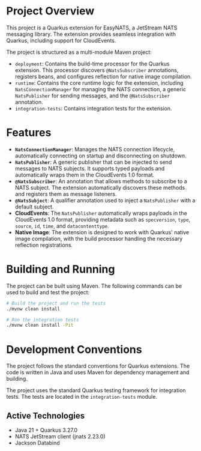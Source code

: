 # Project Overview

This project is a Quarkus extension for EasyNATS, a JetStream NATS messaging library. The extension provides seamless integration with Quarkus, including support for CloudEvents.

The project is structured as a multi-module Maven project:
- `deployment`: Contains the build-time processor for the Quarkus extension. This processor discovers `@NatsSubscriber` annotations, registers beans, and configures reflection for native image compilation.
- `runtime`: Contains the core runtime logic for the extension, including `NatsConnectionManager` for managing the NATS connection, a generic `NatsPublisher` for sending messages, and the `@NatsSubscriber` annotation.
- `integration-tests`: Contains integration tests for the extension.

# Features

- **`NatsConnectionManager`**: Manages the NATS connection lifecycle, automatically connecting on startup and disconnecting on shutdown.
- **`NatsPublisher`**: A generic publisher that can be injected to send messages to NATS subjects. It supports typed payloads and automatically wraps them in the CloudEvents 1.0 format.
- **`@NatsSubscriber`**: An annotation that allows methods to subscribe to a NATS subject. The extension automatically discovers these methods and registers them as message listeners.
- **`@NatsSubject`**: A qualifier annotation used to inject a `NatsPublisher` with a default subject.
- **CloudEvents**: The `NatsPublisher` automatically wraps payloads in the CloudEvents 1.0 format, providing metadata such as `specversion`, `type`, `source`, `id`, `time`, and `datacontenttype`.
- **Native Image**: The extension is designed to work with Quarkus' native image compilation, with the build processor handling the necessary reflection registrations.

# Building and Running

The project can be built using Maven. The following commands can be used to build and test the project:

```bash
# Build the project and run the tests
./mvnw clean install

# Run the integration tests
./mvnw clean install -Pit
```

# Development Conventions

The project follows the standard conventions for Quarkus extensions. The code is written in Java and uses Maven for dependency management and building.

The project uses the standard Quarkus testing framework for integration tests. The tests are located in the `integration-tests` module.

## Active Technologies
- Java 21 + Quarkus 3.27.0
- NATS JetStream client (jnats 2.23.0)
- Jackson Databind
